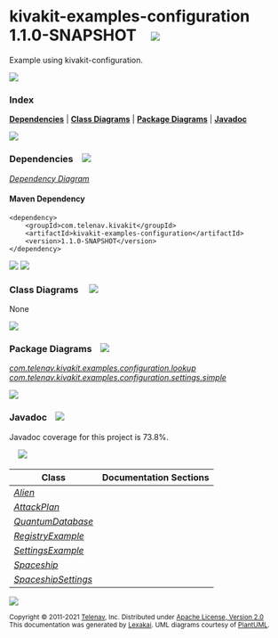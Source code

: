 [//]: # (start-user-text)



[//]: # (end-user-text)

# kivakit-examples-configuration 1.1.0-SNAPSHOT &nbsp;&nbsp; <img src="https://www.kivakit.org/images/kivakit-64.png" srcset="https://www.kivakit.org/images/kivakit-64-2x.png 2x"/>

Example using kivakit-configuration.

<img src="https://www.kivakit.org/images/horizontal-line-512.png" srcset="https://www.kivakit.org/images/horizontal-line-512-2x.png 2x"/>

### Index



[**Dependencies**](#dependencies) | [**Class Diagrams**](#class-diagrams) | [**Package Diagrams**](#package-diagrams) | [**Javadoc**](#javadoc)

<img src="https://www.kivakit.org/images/horizontal-line-512.png" srcset="https://www.kivakit.org/images/horizontal-line-512-2x.png 2x"/>

### Dependencies <a name="dependencies"></a> &nbsp;&nbsp; <img src="https://www.kivakit.org/images/dependencies-32.png" srcset="https://www.kivakit.org/images/dependencies-32-2x.png 2x"/>

[*Dependency Diagram*](https://www.kivakit.org/1.1.0-SNAPSHOT/lexakai/kivakit-examples/kivakit-examples-configuration/documentation/diagrams/dependencies.svg)

#### Maven Dependency

    <dependency>
        <groupId>com.telenav.kivakit</groupId>
        <artifactId>kivakit-examples-configuration</artifactId>
        <version>1.1.0-SNAPSHOT</version>
    </dependency>

<img src="https://www.kivakit.org/images/horizontal-line-128.png" srcset="https://www.kivakit.org/images/horizontal-line-128-2x.png 2x"/>

[//]: # (start-user-text)



[//]: # (end-user-text)

<img src="https://www.kivakit.org/images/horizontal-line-128.png" srcset="https://www.kivakit.org/images/horizontal-line-128-2x.png 2x"/>

### Class Diagrams <a name="class-diagrams"></a> &nbsp; &nbsp; <img src="https://www.kivakit.org/images/diagram-40.png" srcset="https://www.kivakit.org/images/diagram-40-2x.png 2x"/>

None

<img src="https://www.kivakit.org/images/horizontal-line-128.png" srcset="https://www.kivakit.org/images/horizontal-line-128-2x.png 2x"/>

### Package Diagrams <a name="package-diagrams"></a> &nbsp;&nbsp; <img src="https://www.kivakit.org/images/box-32.png" srcset="https://www.kivakit.org/images/box-32-2x.png 2x"/>

[*com.telenav.kivakit.examples.configuration.lookup*](https://www.kivakit.org/1.1.0-SNAPSHOT/lexakai/kivakit-examples/kivakit-examples-configuration/documentation/diagrams/com.telenav.kivakit.examples.configuration.lookup.svg)  
[*com.telenav.kivakit.examples.configuration.settings.simple*](https://www.kivakit.org/1.1.0-SNAPSHOT/lexakai/kivakit-examples/kivakit-examples-configuration/documentation/diagrams/com.telenav.kivakit.examples.configuration.settings.simple.svg)

<img src="https://www.kivakit.org/images/horizontal-line-128.png" srcset="https://www.kivakit.org/images/horizontal-line-128-2x.png 2x"/>

### Javadoc <a name="javadoc"></a> &nbsp;&nbsp; <img src="https://www.kivakit.org/images/books-32.png" srcset="https://www.kivakit.org/images/books-32-2x.png 2x"/>

Javadoc coverage for this project is 73.8%.  
  
&nbsp; &nbsp; <img src="https://www.kivakit.org/images/meter-70-96.png" srcset="https://www.kivakit.org/images/meter-70-96-2x.png 2x"/>




| Class | Documentation Sections |
|---|---|
| [*Alien*](https://www.kivakit.org/1.1.0-SNAPSHOT/javadoc/kivakit-examples/com/telenav/kivakit/examples/configuration/lookup/Alien.html) |  |  
| [*AttackPlan*](https://www.kivakit.org/1.1.0-SNAPSHOT/javadoc/kivakit-examples/com/telenav/kivakit/examples/configuration/lookup/AttackPlan.html) |  |  
| [*QuantumDatabase*](https://www.kivakit.org/1.1.0-SNAPSHOT/javadoc/kivakit-examples/com/telenav/kivakit/examples/configuration/lookup/QuantumDatabase.html) |  |  
| [*RegistryExample*](https://www.kivakit.org/1.1.0-SNAPSHOT/javadoc/kivakit-examples/com/telenav/kivakit/examples/configuration/lookup/RegistryExample.html) |  |  
| [*SettingsExample*](https://www.kivakit.org/1.1.0-SNAPSHOT/javadoc/kivakit-examples/com/telenav/kivakit/examples/configuration/settings/simple/SettingsExample.html) |  |  
| [*Spaceship*](https://www.kivakit.org/1.1.0-SNAPSHOT/javadoc/kivakit-examples/com/telenav/kivakit/examples/configuration/lookup/Spaceship.html) |  |  
| [*SpaceshipSettings*](https://www.kivakit.org/1.1.0-SNAPSHOT/javadoc/kivakit-examples/com/telenav/kivakit/examples/configuration/settings/simple/SpaceshipSettings.html) |  |  

[//]: # (start-user-text)



[//]: # (end-user-text)

<img src="https://www.kivakit.org/images/horizontal-line-512.png" srcset="https://www.kivakit.org/images/horizontal-line-512-2x.png 2x"/>

<sub>Copyright &#169; 2011-2021 [Telenav](https://telenav.com), Inc. Distributed under [Apache License, Version 2.0](LICENSE)</sub>  
<sub>This documentation was generated by [Lexakai](https://lexakai.org). UML diagrams courtesy of [PlantUML](https://plantuml.com).</sub>

